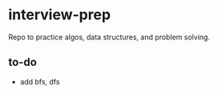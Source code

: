 # interview-prep
Repo to practice algos, data structures, and problem solving.


## to-do
- add bfs, dfs